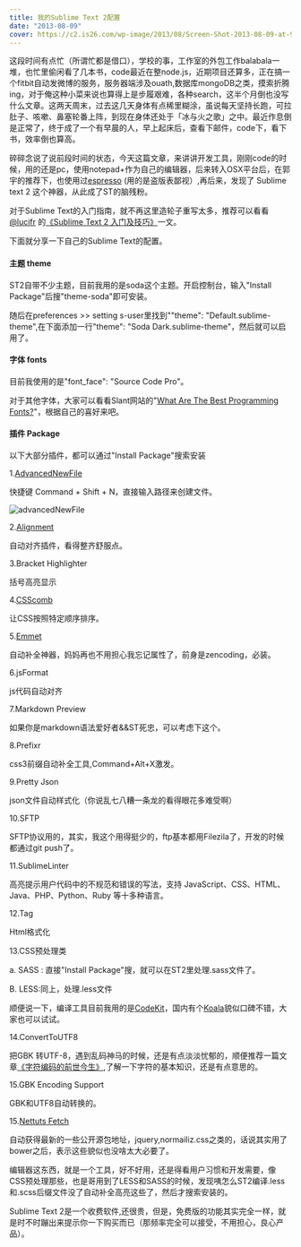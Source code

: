 ```yaml
---
title: 我的Sublime Text 2配置
date: "2013-08-09"
cover: https://c2.is26.com/wp-image/2013/08/Screen-Shot-2013-08-09-at-9.23.58-PM.png
---
```


这段时间有点忙（所谓忙都是借口），学校的事，工作室的外包工作balabala一堆，也忙里偷闲看了几本书，code最近在整node.js，近期项目还算多，正在搞一个fitbit自动发微博的服务，服务器端涉及ouath,数据库mongoDB之类，摸索折腾ing，对于俺这种小菜来说也算得上是步履艰难，各种search，这半个月倒也没写什么文章。这两天周末，过去这几天身体有点稀里糊涂，虽说每天坚持长跑，可拉肚子、咳嗽、鼻塞轮番上阵，到现在身体还处于「冰与火之歌」之中。最近作息倒是正常了，终于成了一个有早晨的人，早上起床后，查看下邮件，code下，看下书，效率倒也算高。

碎碎念说了说前段时间的状态，今天这篇文章，来讲讲开发工具，刚刚code的时候，用的还是pc，使用notepad+作为自己的编辑器，后来转入OSX平台后，在郭宇的推荐下，也使用过[espresso](https://macrabbit.com/espresso/) (用的是盗版表鄙视）,再后来，发现了 Sublime text 2 这个神器，从此成了ST的脑残粉。

对于Sublime Text的入门指南，就不再这里造轮子重写太多，推荐可以看看[@lucifr](https://x.com/lucifr) 的[《Sublime Text 2 入门及技巧》](https://lucifr.com/2011/08/31/sublime-text-2-tricks-and-tips/)一文。

下面就分享一下自己的Sublime Text的配置。

#### 主题 theme

ST2自带不少主题，目前我用的是soda这个主题。开启控制台，输入"Install Package"后搜"theme-soda"即可安装。

随后在preferences >> setting s-user里找到""theme": "Default.sublime-theme",在下面添加一行"theme": "Soda Dark.sublime-theme"，然后就可以启用了。

#### 字体 fonts

目前我使用的是"font_face": "Source Code Pro"。

对于其他字体，大家可以看看Slant网站的"[What Are The Best Programming Fonts?](https://www.slant.co/topics/67/~what-are-the-best-programming-fonts)"，根据自己的喜好来吧。

#### 插件 Package

以下大部分插件，都可以通过"Install Package"搜索安装

1.[AdvancedNewFile](https://github.com/skuroda/Sublime-AdvancedNewFile)

快捷键 Command + Shift + N，直接输入路径来创建文件。

![advancedNewFile](https://c2.is26.com/wp-image/2013/08/advancedNewFile.jpg)

2.[Alignment](https://wbond.net/sublime_packages/alignment)

自动对齐插件，看得整齐舒服点。

3.Bracket Highlighter

括号高亮显示

4.[CSScomb](https://github.com/csscomb/CSScomb-for-Sublime)

让CSS按照特定顺序排序。

5.[Emmet](https://docs.emmet.io/)

自动补全神器，妈妈再也不用担心我忘记属性了，前身是zencoding，必装。

6.jsFormat

js代码自动对齐

7.Markdown Preview

如果你是markdown语法爱好者&&ST死忠，可以考虑下这个。

8.Prefixr

css3前缀自动补全工具,Command+Alt+X激发。

9.Pretty Json

json文件自动样式化（你说乱七八糟一条龙的看得眼花多难受啊）

10.SFTP

SFTP协议用的，其实，我这个用得挺少的，ftp基本都用Filezila了，开发的时候都通过git push了。

11.SublimeLinter

高亮提示用户代码中的不规范和错误的写法，支持 JavaScript、CSS、HTML、Java、PHP、Python、Ruby 等十多种语言。

12.Tag

Html格式化

13.CSS预处理类

a. SASS : 直接"Install Package"搜，就可以在ST2里处理.sass文件了。

B. LESS:同上，处理.less文件

顺便说一下，编译工具目前我用的是[CodeKit](https://incident57.com/codekit/)，国内有个[Koala](https://koala-app.com/index-zh.html)貌似口碑不错，大家也可以试试。

14.ConvertToUTF8

把GBK 转UTF-8，遇到乱码神马的时候，还是有点淡淡忧郁的，顺便推荐一篇文章[《字符编码的前世今生》](https://www.smallni.com/character-encoding/),了解一下字符的基本知识，还是有点意思的。

15.GBK Encoding Support

GBK和UTF8自动转换的。

15.[Nettuts Fetch](https://github.com/weslly/Nettuts-Fetch)

自动获得最新的一些公开源包地址，jquery,normailiz.css之类的，话说其实用了bower之后，表示这些貌似也没啥太大必要了。

编辑器这东西，就是一个工具，好不好用，还是得看用户习惯和开发需要，像CSS预处理那些，也是哥用到了LESS和SASS的时候，发现咦怎么ST2编译.less和.scss后缀文件没了自动补全高亮这些了，然后才搜索安装的。

Sublime Text 2是一个收费软件,还很贵，但是，免费版的功能其实完全一样，就是时不时蹦出来提示你一下购买而已（那频率完全可以接受，不用担心，良心产品）。
